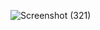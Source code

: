 ![Screenshot (321)](https://github.com/sajithmym/flutter/assets/84276601/677c8843-5ce5-49a1-8454-f1240740d805)

